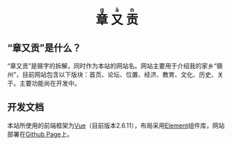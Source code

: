 <h1 align="center">
  <a href="https://gan.tootal.xyz/" style="text-decoration: none">
    <ruby>章<rt>g</rt></ruby>
    <ruby>又<rt>à</rt></ruby>
    <ruby>贡<rt>n</rt></ruby>
  </a>
</h1>

## “章又贡”是什么？

“章又贡”是赣字的拆解，同时作为本站的网站名。网站主要用于介绍我的家乡“赣州”，目前网站包含以下版块：首页、论坛、位置、经济、教育、文化、历史、关于。主要功能尚在开发中。

## 开发文档

本站所使用的前端框架为[Vue](https://cn.vuejs.org/)（目前版本2.6.11），布局采用[Element](https://element.eleme.cn/)组件库，网站部署在[Github Page](https://gan.tootal.xyz/)上。
